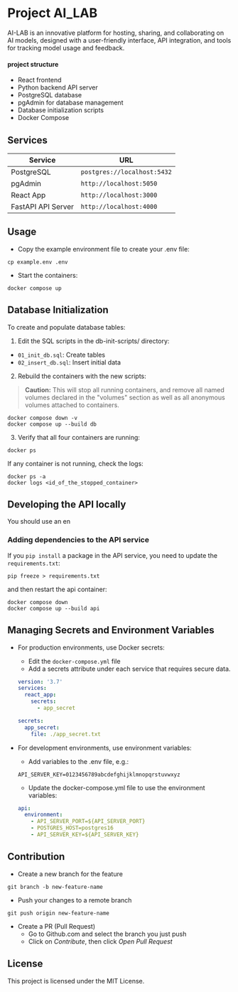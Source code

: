 # Project AI_LAB
AI-LAB is an innovative platform for hosting, sharing, and collaborating on AI models, designed with a user-friendly interface, API integration, and tools for tracking model usage and feedback.

 #### project structure

- React frontend
- Python backend API server
- PostgreSQL database
- pgAdmin for database management
- Database initialization scripts
- Docker Compose

## Services

| Service              | URL                                 |
|----------------------|-------------------------------------|
| PostgreSQL           | `postgres://localhost:5432`         |
| pgAdmin              | `http://localhost:5050`             |
| React App            | `http://localhost:3000`             |
| FastAPI API Server   | `http://localhost:4000`             |

## Usage

- Copy the example environment file to create your .env file:

```shell
cp example.env .env
```

- Start the containers:

```shell
docker compose up
```

## Database Initialization

To create and populate database tables:
1. Edit the SQL scripts in the db-init-scripts/ directory:
  - `01_init_db.sql`: Create tables
  - `02_insert_db.sql`: Insert initial data

2. Rebuild the containers with the new scripts:

> **Caution:** This will stop all running containers, and remove all named volumes declared in the "volumes" section as well as all anonymous volumes attached to containers.

```shell
docker compose down -v
docker compose up --build db
```

3. Verify that all four containers are running:
```shell
docker ps
```
If any container is not running, check the logs:
```shell
docker ps -a
docker logs <id_of_the_stopped_container>
```

## Developing the API locally

You should use an en
### Adding dependencies to the API service

If you `pip install` a package in the API service, you need to update the `requirements.txt`:

```shell
pip freeze > requirements.txt
```

and then restart the api container:

```shell
docker compose down
docker compose up --build api
```

## Managing Secrets and Environment Variables

- For production environments, use Docker secrets:
  - Edit the `docker-compose.yml` file
  - Add a secrets attribute under each service that requires secure data.
  ```yaml
  version: '3.7'
  services:
    react_app:
      secrets:
        - app_secret

  secrets:
    app_secret:
      file: ./app_secret.txt
  ```

- For development environments, use environment variables:
  - Add variables to the .env file, e.g.:
  ```shell
  API_SERVER_KEY=0123456789abcdefghijklmnopqrstuvwxyz
  ```
  -  Update the docker-compose.yml file to use the environment variables:
  ```yaml
  api:
    environment:
      - API_SERVER_PORT=${API_SERVER_PORT}
      - POSTGRES_HOST=postgres16
      - API_SERVER_KEY=${API_SERVER_KEY}
  ```

## Contribution

- Create a new branch for the feature

```
git branch -b new-feature-name
```
- Push your changes to a remote branch

```
git push origin new-feature-name
```

- Create a PR (Pull Request)
  - Go to Github.com and select the branch you just push
  - Click on *Contribute*, then click *Open Pull Request*

## License
This project is licensed under the MIT License.